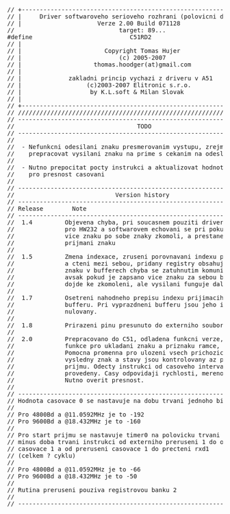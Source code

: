 <pre>
// +---------------------------------------------------------------------+ //
// |     Driver softwaroveho serioveho rozhrani (polovicni duplex)       | //
// |                     Verze 2.00 Build 071128                         | //
//                             target: 89...                             | //
#define                           C51RD2                                 | //
// |                                                                     | //
// |                       Copyright Tomas Hujer                         | //
// |                           (c) 2005-2007                             | //
// |                    thomas.hoodger(at)gmail.com                      | //
// |                                                                     | //
// |             zakladni princip vychazi z driveru v A51                | //
// |                  (c)2003-2007 Elitronic s.r.o.                      | //
// |                   by K.L.soft & Milan Slovak                        | //
// |                                                                     | //
// +---------------------------------------------------------------------+ //
// /////////////////////////////////////////////////////////////////////// //
// ----------------------------------------------------------------------- //
//                                  TODO                                   //
// ----------------------------------------------------------------------- //
//                                                                         //
//  - Nefunkcni odesilani znaku presmerovanim vystupu, zrejme bude nutne   //
//    prepracovat vysilani znaku na prime s cekanim na odeslani            //
//                                                                         //
//  - Nutno prepocitat pocty instrukci a aktualizovat hodnoty casovace     //
//    pro presnost casovani                                                //
//                                                                         //
// ----------------------------------------------------------------------- //
//                            Version history                              //
// ----------------------------------------------------------------------- //
// Release        Note                                                     //
// ----------------------------------------------------------------------- //
//  1.4         Objevena chyba, pri soucasnem pouziti driveru s driverem   //
//              pro HW232 a softwarovem echovani se pri pokusu o odeslani  //
//              vice znaku po sobe znaky zkomoli, a prestane fungovat      //
//              prijmani znaku                                             //
//                                                                         //
//  1.5         Zmena indexace, zruseni porovnavani indexu pro zapis       //
//              a cteni mezi sebou, pridany registry obsahujici pocet      //
//              znaku v bufferech chyba se zatuhnutim komunikace opravena, //
//              avsak pokud je zapsano vice znaku za sebou bez cekani,     //
//              dojde ke zkomoleni, ale vysilani funguje dal.              //
//                                                                         //
//  1.7         Osetreni nahodneho prepisu indexu prijimaciho a vysilaciho //
//              bufferu. Pri vyprazdneni bufferu jsou jeho indexy          //
//              nulovany.                                                  //
//                                                                         //
//  1.8         Prirazeni pinu presunuto do externiho souboru sw_uart.def  //
//                                                                         //
//  2.0         Prepracovano do C51, odladena funkcni verze, zjednoduseny  //
//              funkce pro ukladani znaku a priznaku ramce, pouzita        //
//              Pomocna promenna pro ulozeni vsech prichozich bitu,        //
//              vysledny znak a stavy jsou kontrolovany az po dokonceni    //
//              prijmu. Odecty instrukci od casoveho intervalu nejsou      //
//              provedeny. Casy odpovidaji rychlosti, mereno v simulatoru  //
//              Nutno overit presnost.                                     //
//                                                                         //
// ----------------------------------------------------------------------- //
// Hodnota casovace 0 se nastavuje na dobu trvani jednoho bitu.            //
//                                                                         //
// Pro 4800Bd a @11.0592MHz je to -192                                     //
// Pro 9600Bd a @18.432MHz je to -160                                      //
//                                                                         //
// Pro start prijmu se nastavuje timer0 na polovicku trvani jednoho bitu   //
// minus doba trvani instrukci od externiho preruseni 1 do odstartovani    //
// casovace 1 a od preruseni casovace 1 do precteni rxd1                   //
// (celkem ? cyklu)                                                        //
//                                                                         //
// Pro 4800Bd a @11.0592MHz je to -66                                      //
// Pro 9600Bd a @18.432MHz je to -50                                       //
//                                                                         //
// Rutina preruseni pouziva registrovou banku 2                            //
//                                                                         //
// ----------------------------------------------------------------------- //
</pre>
